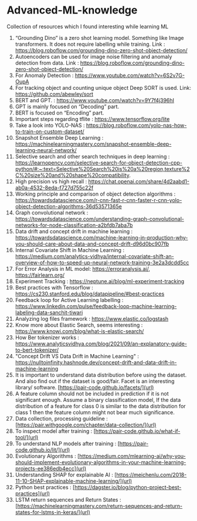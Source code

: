 # Advanced-ML-knowledge
Collection of resources which I found interesting while learning ML

1. “Grounding Dino” is a zero shot learning model. Something like Image transformers. It does not require labelling while training.  Link :  https://blog.roboflow.com/grounding-dino-zero-shot-object-detection/
2. Autoencoders can be used for image noise filtering and anomaly detection from data. Link : https://blog.roboflow.com/grounding-dino-zero-shot-object-detection/
3. For Anomaly Detection :  https://www.youtube.com/watch?v=6S2v7G-OupA
4. For tracking object and counting unique object Deep SORT is used. Link:  https://github.com/abewley/sort
5. BERT and GPT. :  https://www.youtube.com/watch?v=9Y7f4j396hI
6. GPT is mainly focused on “Decoding” part.
7. BERT is focused on “Encoding” part.
8. Important steps regarding tflite :  https://www.tensorflow.org/lite
9. Take a look into YOLO-NAS :  https://blog.roboflow.com/yolo-nas-how-to-train-on-custom-dataset/
10. Snapshot Ensemble Deep Learning :  https://machinelearningmastery.com/snapshot-ensemble-deep-learning-neural-network/
11. Selective search and other search techniques in deep learning :  https://learnopencv.com/selective-search-for-object-detection-cpp-python/#:~:text=Selective%20Search%20is%20a%20region,texture%2C%20size%20and%20shape%20compatibility.
12. High precision vs high recall :  https://chat.openai.com/share/4d2aabd1-ab0a-4532-8eda-f727d755c22f
13. Working principle and comparison of object detection algorithms :  https://towardsdatascience.com/r-cnn-fast-r-cnn-faster-r-cnn-yolo-object-detection-algorithms-36d53571365e
14. Graph convolutional network : https://towardsdatascience.com/understanding-graph-convolutional-networks-for-node-classification-a2bfdb7aba7b
15. Data drift and concept drift in machine learning : https://towardsdatascience.com/machine-learning-in-production-why-you-should-care-about-data-and-concept-drift-d96d0bc907fb
16. Internal Covariate Shift in Machine Learning : https://medium.com/analytics-vidhya/internal-covariate-shift-an-overview-of-how-to-speed-up-neural-network-training-3e2a3dcdd5cc
17. For Error Analysis in ML model:  https://erroranalysis.ai/,  https://fairlearn.org/
18. Experiment Tracking :  https://neptune.ai/blog/ml-experiment-tracking
19. Best practices with Tensorflow :  https://cs230.stanford.edu/blog/datapipeline/#best-practices
20. Feedback loop for Active Learning labelling :  https://www.linkedin.com/pulse/feedback-loop-machine-learning-labeling-data-sanchit-tiwari
21. Analyzing log files framework :  https://www.elastic.co/logstash
22. Know more about Elastic Search, seems interesting : https://www.knowi.com/blog/what-is-elastic-search/
23. How Ber tokenizer works : https://www.analyticsvidhya.com/blog/2021/09/an-explanatory-guide-to-bert-tokenizer/
24. "Concept Drift VS Data Drift in Machine Learning" : https://nulltoinfinity.hashnode.dev/concept-drift-and-data-drift-in-machine-learning
25. It is important to understand data distribution before using the dataset. And also find out if the dataset is good/fair. Facet is an interesting library/ software. [https://pair-code.github.io/facets/](url)
26. A feature column should not be included in prediction if it is not significant enough. Assume a binary classification model, If the data distribution of a feature for class 0 is similar to the data distribution for class 1 then the feature column might not bear much significance.
27. Data collection, processing guideline : [https://pair.withgoogle.com/chapter/data-collection/](url)
28. To inspect model after training : [https://pair-code.github.io/what-if-tool/](url)
29. To understand NLP models after training : [https://pair-code.github.io/lit/](url)
30. Evolutionary Algorithms : [https://medium.com/mlearning-ai/why-you-should-implement-evolutionary-algorithms-in-your-machine-learning-projects-ee386edb4ecc](url)
31. Understanding SHAP for explainable AI : [https://meichenlu.com/2018-11-10-SHAP-explainable-machine-learning/](url)
32. Python best practices : [https://dagster.io/blog/python-project-best-practices](url)
33. LSTM return sequences and Return States : [https://machinelearningmastery.com/return-sequences-and-return-states-for-lstms-in-keras/](url)
